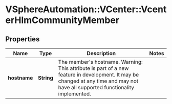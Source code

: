 # VSphereAutomation::VCenter::VcenterHlmCommunityMember

## Properties
Name | Type | Description | Notes
------------ | ------------- | ------------- | -------------
**hostname** | **String** | The member&#39;s hostname. Warning: This attribute is part of a new feature in development. It may be changed at any time and may not have all supported functionality implemented. | 


